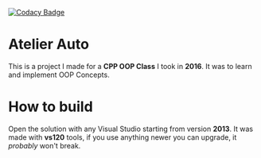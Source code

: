 [![Codacy Badge](https://api.codacy.com/project/badge/Grade/a7ba4d9448d04e86a311ca647bc90f49)](https://www.codacy.com/app/ENiGMA9/Atelier-Auto?utm_source=github.com&amp;utm_medium=referral&amp;utm_content=ENiGMA9/Atelier-Auto&amp;utm_campaign=Badge_Grade)
# Atelier Auto
This is a project I made for a **CPP OOP Class** I took in **2016**. It was to learn and implement OOP Concepts.


# How to build
Open the solution with any Visual Studio starting from version **2013**. It was made with **vs120** tools, if you use anything newer you can upgrade, it *probably* won't break.
